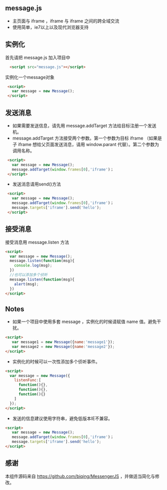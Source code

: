 ## message.js
 - 主页面与 iframe ，iframe 与 iframe 之间的跨全域交流
 - 使用简单，ie7以上以及现代浏览器支持


## 实例化
  首先请把 message.js 加入项目中
```html
  <script src="message.js"></script>
```
  实例化一个message对象
```html
 <script>
   var message = new Message();
 </script>
```
## 发送消息
   - 如果需要发送信息，请先用 message.addTarget 方法给目标注册一个发送机。
   - message.addTarget 方法接受两个参数。第一个参数为目标 iframe （如果是子 iframe 想给父页面发送消息，请用 window.parant 代替）。第二个参数为调用名称。
```html
 <script>
   var message = new Message();
   message.addTarget(window.frames[0],'iframe')；
 </script>
```
  - 发送消息请用send()方法
 
```html
 <script>
   var message = new Message();
   message.addTarget(window.frames[0],'iframe')；
   message.targets['iframe'].send('hello');
 </script>
```
## 接受消息
 接受消息用 message.listen 方法
 ```html
 <script>
   var message = new Message();
   message.listen(function(msg){
     console.log(msg);
   })
   //也可以添加多个侦听
   message.listen(function(msg){
     alert(msg);
   })
 </script>
```
## Notes
 - 如果一个项目中使用多套 message ，实例化的时候请赋值 name 值。避免干扰。
 
 ```html
 <script>
    var message1 = new Message({name:'message1'});
    var message2 = new Message({name:'message2'});
 </script>
 ```
 - 实例化的时候可以一次性添加多个侦听事件。
 
 ```html
 <script>
   var message = new Message({
     listenFunc:[
       function(){},
       function(){},
       function(){}
     ]
   });
 </script>
 ```
 - 发送的信息建议使用字符串，避免低版本IE不兼容。
  
 ```html
 <script>
    var message = new Message();
    message.addTarget(window.frames[0],'iframe')；
    message.targets['iframe'].send('hello');
 </script>
 ```
 
## 感谢
  本组件源码来自 https://github.com/biqing/MessengerJS ，并做适当简化与修改。
